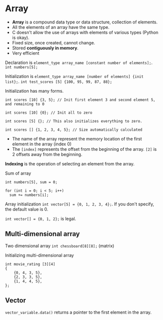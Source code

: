 # Array

- **Array** is a compound data type or data structure, collection of elements.
- All the elements of an array have the same type.
- C doesn't allow the use of arrays with elements of various types (Python is okay).
- Fixed size, once created, cannot change.
- Stored **contiguously in memory**.
- Very efficient

Declaration is `element_type array_name [constant number of elements];`. `int numbers[5];`

Initialization is `element_type array_name [number of elements] {init list};`. `int test_scores [5] {100, 95, 99, 87, 88};`

Initialization has many forms.
```
int scores [10] {3, 5}; // Init first element 3 and second element 5, and remaining to 0

int scores [10] {0}; // Init all to zero

int scores [5] {}; // This also initializes everything to zero.

int scores [] {1, 2, 3, 4, 5}; // Size automatically calculated
```

- The name of the array represent the memory location of the first element in the array (index 0)
- The `[index]` represents the offset from the beginning of the array. `[2]` is 2 offsets away from the beginning.

**Indexing** is the operation of selecting an element from the array.

Sum of array

```
int numbers[5], sum = 0;

for (int i = 0; i < 5; i++)
  sum += numbers[i];
```

Array initialization `int vector[5] = {0, 1, 2, 3, 4};`. If you don't specify, the default value is 0.

`int vector[] = {0, 1, 2};` is legal.

## Multi-dimensional array

Two dimensional array `int chessboard[8][8];` (matrix)

Initializing multi-dimensional array

```
int movie_rating [3][4]
{
    {0, 4, 3, 5},
    {2, 3, 3, 5},
    {1, 4, 4, 5},
};
```

## Vector

`vector_variable.data()` returns a pointer to the first element in the array.


